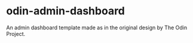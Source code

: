 # odin-admin-dashboard
An admin dashboard template made as in the original design by The Odin Project.